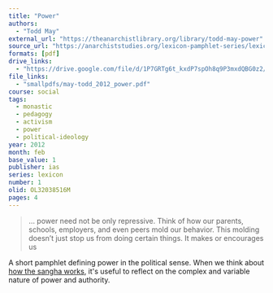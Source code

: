 ```yaml
---
title: "Power"
authors:
  - "Todd May"
external_url: "https://theanarchistlibrary.org/library/todd-may-power"
source_url: "https://anarchiststudies.org/lexicon-pamphlet-series/lexicon-power/"
formats: [pdf]
drive_links:
  - "https://drive.google.com/file/d/1P7GRTg6t_kxdP7spOh8q9P3mxdQBG0z2/view?usp=drivesdk"
file_links:
  - "smallpdfs/may-todd_2012_power.pdf"
course: social
tags:
  - monastic
  - pedagogy
  - activism
  - power
  - political-ideology
year: 2012
month: feb
base_value: 1
publisher: ias
series: lexicon
number: 1
olid: OL32038516M
pages: 4
---
```


> … power need not be only repressive. Think of how our parents, schools, employers, and even peers mold our behavior. This molding doesn’t just stop us from doing certain things. It makes or encourages us

A short pamphlet defining power in the political sense. When we think about [how the sangha works](/content/av/how-the-sangha-works_sujato), it's useful to reflect on the complex and variable nature of power and authority.
